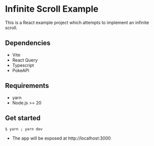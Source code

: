 # Infinite Scroll Example

This is a React example project which attempts to implement an infinite scroll.

## Dependencies

- Vite
- React Query
- Typescript
- PokeAPI

## Requirements

- yarn
- Node.js >= 20

## Get started

```shell
$ yarn ; yarn dev
```

- The app will be exposed at http://localhost:3000
